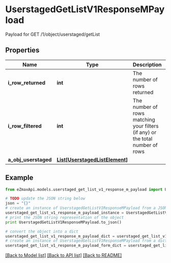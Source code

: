 # UserstagedGetListV1ResponseMPayload

Payload for GET /1/object/userstaged/getList

## Properties
Name | Type | Description | Notes
------------ | ------------- | ------------- | -------------
**i_row_returned** | **int** | The number of rows returned | 
**i_row_filtered** | **int** | The number of rows matching your filters (if any) or the total number of rows | 
**a_obj_userstaged** | [**List[UserstagedListElement]**](UserstagedListElement.md) |  | 

## Example

```python
from eZmaxApi.models.userstaged_get_list_v1_response_m_payload import UserstagedGetListV1ResponseMPayload

# TODO update the JSON string below
json = "{}"
# create an instance of UserstagedGetListV1ResponseMPayload from a JSON string
userstaged_get_list_v1_response_m_payload_instance = UserstagedGetListV1ResponseMPayload.from_json(json)
# print the JSON string representation of the object
print UserstagedGetListV1ResponseMPayload.to_json()

# convert the object into a dict
userstaged_get_list_v1_response_m_payload_dict = userstaged_get_list_v1_response_m_payload_instance.to_dict()
# create an instance of UserstagedGetListV1ResponseMPayload from a dict
userstaged_get_list_v1_response_m_payload_form_dict = userstaged_get_list_v1_response_m_payload.from_dict(userstaged_get_list_v1_response_m_payload_dict)
```
[[Back to Model list]](../README.md#documentation-for-models) [[Back to API list]](../README.md#documentation-for-api-endpoints) [[Back to README]](../README.md)


